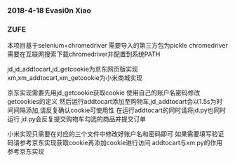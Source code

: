 ### 2018-4-18 Evasi0n Xiao
### ZUFE


本项目基于selenium+chromedriver
需要导入的第三方包为pickle
chromedriver需要在互联网搜索下载chromedriver并配置到系统PATH


jd,jd_addtocart,jd_getcookie为京东网页版实现
xm,xm_addtocart,xm_getcookie为小米商城实现

京东实现需要先用jd_getcookie获取cookie
使用自己的账户名密码修改getcookies的定义
然后运行addtocart添加至购物车,jd_addtocart会以1.5s为时间间隔添加,请反复确认cookie可使用性
在运行addtocart的同时请将jd.py也同时运行
jd.py会反复提交购物车勾选的商品并提交订单

小米实现只需要在对应的三个文件中修改好账户名和密码即可
如果需要填写验证码请参考京东实现获取cookie再添加cookie进行访问
addtocart与xm.py的作用参考京东实现